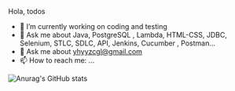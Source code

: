 Hola, todos


- 🔭 I’m currently working on coding and testing
- 👯 Ask me about Java, PostgreSQL , Lambda, HTML-CSS, JDBC, Selenium, STLC, SDLC, API, Jenkins, Cucumber , Postman...
- 💬 Ask me about yhyyzcgl@gmail.com
- 📫 How to reach me: ...


![Anurag's GitHub stats](https://github-readme-stats.vercel.app/api?username=Yhyyzcgl&show_icons=true&theme=radical)




